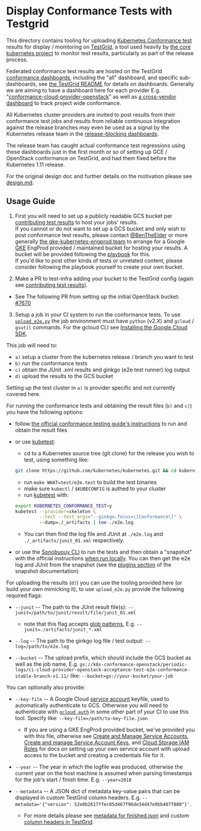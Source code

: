 # Display Conformance Tests with Testgrid

This directory contains tooling for uploading [Kubernetes Conformance test](https://github.com/cncf/k8s-conformance) results for display / monitoring on [TestGrid](../README.md), a tool used heavily by [the core kubernetes project](https://github.com/kubernetes/kubernetes) to monitor test results, particularly as part of the release process.

Federated conformance test results are hosted on the TestGrid [conformance dashboards](https://k8s-testgrid.appspot.com/conformance-all), including the "all" dashboard, and specific sub-dashboards, see [the TestGrid README](../README.md#dashboards) for details on dashboards. Generally we are aiming to have a dashboard here for each provider E.g. "[conformance-cloud-provider-openstack](https://k8s-testgrid.appspot.com/conformance-cloud-provider-openstack)" as well as [a cross-vendor dashboard](https://k8s-testgrid.appspot.com/conformance-all) to track project wide conformance. 

All Kubernetes cluster providers are invited to post results from their conformance test jobs and results from reliable continuous integration against the release branches may even be used as a signal by the Kubernetes release team in the [release-blocking dashboards](https://k8s-testgrid.appspot.com/sig-release-master-blocking).

The release team has caught actual conformance test regressions using these dashboards just in the first month or so of setting up GCE / OpenStack conformance on TestGrid, and had them fixed before the Kubernetes 1.11 release.

For the original design doc and further details on the motivation please see [design.md](./design.md).

## Usage Guide

1. First you will need to set up a publicly readable GCS bucket per [contributing test results](https://github.com/kubernetes/test-infra/blob/master/docs/contributing-test-results.md#contributing-test-results) to host your jobs' results.  
If you cannot or do not want to set up a GCS bucket and only wish to post conformance test results, please contact [@BenTheElder](https://github.com/BenTheElder) or more generally [the gke-kubernetes-engprod team](mailto:gke-kubernetes-engprod@google.com) to arrange for a Google [GKE](https://cloud.google.com/kubernetes-engine/) EngProd provided / maintained bucket for hosting your results. A bucket will be provided following the [playbook](./creating-a-bucket.md) for this.  
If you'd like to post other kinds of tests or unrelated content, please consider following the playbook yourself to create your own bucket.

2. Make a PR to test-infra adding your bucket to the TestGrid config (again see [contributing test results](https://github.com/kubernetes/test-infra/blob/master/docs/contributing-test-results.md#contributing-test-results)).

- See The following PR from setting up the initial OpenStack bucket: [#7670](https://github.com/kubernetes/test-infra/pull/7670) 

3. Setup a job in your CI system to run the conformance tests. To use [`upload_e2e.py`](./upload_e2e.py) the job environment must have `python` (v2.X) and `gcloud` / `gsutil` commands. For the gcloud CLI see [Installing the Google Cloud SDK](https://cloud.google.com/sdk/downloads).

This job will need to:
   - `a)` setup a cluster from the kubernetes release / branch you want to test
   - `b)` run the conformance tests
   - `c)` obtain the JUnit .xml results and ginkgo (e2e test runner) log output
   - `d)` upload the results to the GCS bucket

Setting up the test cluster in `a)` is provider specific and not currently covered here.

For running the conformance tests and obtaining the result files (`b)` and `c)`) you have the following options:

 - follow [the official conformance testing guide's instructions](https://github.com/cncf/k8s-conformance/blob/master/instructions.md#running) to run and obtain the result files

 - or use [kubetest](https://github.com/kubernetes/test-infra/tree/master/kubetest):
   - cd to a Kubernetes source tree (git clone) for the release you wish to test, using something like:  
   ```sh
   git clone https://github.com/kubernetes/kubernetes.git && cd kubernetes && git checkout release-1.11
   ```
   - run `make WHAT=test/e2e.test` to build the test binaries
   - make sure `kubectl` / `$KUBECONFIG` is authed to your cluster
   - run [kubetest](https://github.com/kubernetes/test-infra/tree/master/kubetest) with:
    ```sh
    export KUBERNETES_CONFORMANCE_TEST=y
    kubetest --provider=skeleton \
             --test --test_args="--ginkgo.focus=\[Conformance\]" \ 
             --dump=./_artifacts | tee ./e2e.log
    ```
   - You can then find the log file and JUnit at `./e2e.log` and `./_artifacts/junit_01.xml` respectively.

 - or use the [Sonobuouy CLI](https://github.com/heptio/sonobuoy#using-the-cli) to run the tests and then obtain a "snapshot" with the official instructions [when run locally](https://github.com/heptio/sonobuoy#download-and-run). You can then get the e2e log and JUnit from the snapshot (see the [plugins section](https://github.com/heptio/sonobuoy/blob/master/docs/snapshot.md#plugins) of the snapshot documentation)

For uploading the results (`d)`) you can use the tooling provided here (or build your own mimicking it), to use `upload_e2e.py` provide the following required flags:
- `--junit` -- The path to the JUnit result file(s): `--junit=/path/to/junit/result/file/junit_01.xml`
  - note that this flag accepts [glob patterns](https://en.wikipedia.org/wiki/Glob_(programming)), E.g. `--junit=./artifacts/junit_*.xml`

- `--log` -- The path to the ginkgo log file / test output:
 `--log=/path/to/e2e.log`

- `--bucket` -- The upload prefix, which should include the GCS bucket as well as the job name, E.g. `gs://k8s-conformance-openstack/periodic-logs/ci-cloud-provider-openstack-acceptance-test-e2e-conformance-stable-branch-v1.11/` like: `--bucket=gs://your-bucket/your-job`

You can optionally also provide:  
- `--key-file` -- A Google Cloud [service account](https://cloud.google.com/iam/docs/service-accounts) keyfile, used to automatically authenticate to GCS. Otherwise you will need to authenticate with [`gcloud auth`](https://cloud.google.com/sdk/gcloud/reference/auth/) in some other part of your CI to use this tool.
Specify like:
`--key-file=/path/to-key-file.json`
  - If you are using a GKE EngProd provided bucket, we've provided you with this file, otherwise see [Create and Manage Service Accounts](https://cloud.google.com/iam/docs/managing-service-accounts), [Create and manage Service Account Keys](https://cloud.google.com/iam/docs/creating-managing-service-account-keys), and [Cloud Storage IAM Roles](https://cloud.google.com/storage/docs/access-control/iam-roles) for docs on setting up your own service account with upload access to the bucket and creating a credentials file for it.

- `--year` -- The year in which the logfile was produced, otherwise the current year on the host machine is assumed when parsing timestamps for the job's start / finish time. E.g. `--year=2018`

- `--metadata` -- A JSON dict of metadata key-value pairs that can be displayed in custom TestGrid column headers. E.g. `--metadata='{"version": 52e0b2617ffec85d467f96de34d47e9bb407f880"}'`. 
  - For more details please see [metadata for finished.json](https://github.com/kubernetes/test-infra/tree/master/gubernator#job-artifact-gcs-layout) and custom [column headers in TestGrid](https://github.com/kubernetes/test-infra/blob/master/testgrid/README.md#column-headers). 

